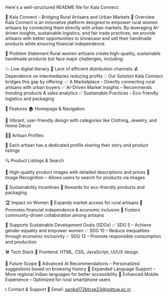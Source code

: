 
Here's a well-structured README file for Kala Connect:

🌿 Kala Connect – Bridging Rural Artisans and Urban Markets
📌 Overview
Kala Connect is an innovative platform designed to empower rural women artisans by connecting them directly with urban markets. By leveraging AI-driven insights, sustainable logistics, and fair trade practices, we provide artisans with better opportunities to showcase and sell their handmade products while ensuring financial independence.

🎯 Problem Statement
Rural women artisans create high-quality, sustainable handmade products but face major challenges, including:

📉 Low digital literacy
🚚 Lack of efficient distribution channels
💰 Dependence on intermediaries reducing profits
💡 Our Solution
Kala Connect bridges this gap by offering:
✅ A Marketplace – Directly connecting rural artisans with urban buyers
✅ AI-Driven Market Insights – Recommends trending products & sales analytics
✅ Sustainable Practices – Eco-friendly logistics and packaging

🚀 Features
🏠 Homepage & Navigation

🔹 Vibrant, user-friendly design with categories like Clothing, Jewelry, and Home Décor

👩‍🎨 Artisan Profiles

🔹 Each artisan has a dedicated profile sharing their story and product listings

🔍 Product Listings & Search

🔹 High-quality product images with detailed descriptions and prices
🔹 Image Recognition – Allows users to search for products via images

🌱 Sustainability Incentives
🔹 Rewards for eco-friendly products and packaging

🏆 Impact on Women
💜 Expands market access for rural artisans
💜 Promotes financial independence & economic inclusion
💜 Fosters community-driven collaboration among artisans

🎯 Supports Sustainable Development Goals (SDGs)
✅ SDG 5 – Achieve gender equality and empower women
✅ SDG 10 – Reduce inequalities through economic inclusivity
✅ SDG 12 – Promote responsible consumption and production

🛠 Tech Stack
🔹 Frontend: HTML, CSS, JavaScript, UI/UX design

🔮 Future Scope
🚀 Advanced AI Recommendations – Personalized suggestions based on browsing history
🚀 Expanded Language Support – More regional Indian languages for better accessibility
🚀 Enhanced Mobile Experience – Optimized for rural smartphone users

📞 Contact & Support
📧 Email: sanika172btcse23@igdtuw.ac.in
